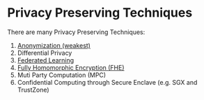 # Privacy Preserving Techniques  

There are many Privacy Preserving Techniques:

1. [Anonymization (weakest)]( https://github.com/Fully-Homomorphic-Encryption/Docs/blob/main/src/anonymization.md 'Anonymization (weakest)')
2. Differential Privacy
3. [Federated Learning](URL 'Federated Learning')
4. [Fully Homomorphic Encryption (FHE)](https://github.com/Fully-Homomorphic-Encryption/Docs/blob/main/src/fully-homomorphic-encryption.md 'Fully Homomorphic Encryption (FHE)')
5. Muti Party Computation (MPC)
6. Confidential Computing through Secure Enclave (e.g. SGX and TrustZone)





